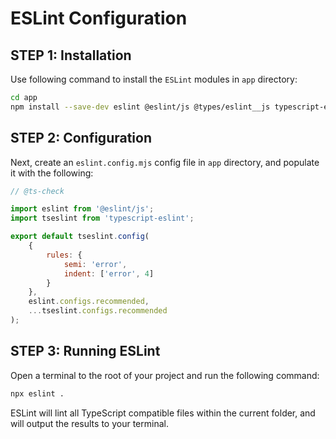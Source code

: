 # ESLint Configuration

## STEP 1: Installation
Use following command to install the `ESLint` modules in `app` directory:
```bash
cd app
npm install --save-dev eslint @eslint/js @types/eslint__js typescript-eslint
```

## STEP 2: Configuration
Next, create an `eslint.config.mjs` config file in `app` directory, and populate it with the following:
```mjs
// @ts-check

import eslint from '@eslint/js';
import tseslint from 'typescript-eslint';

export default tseslint.config(
    {
        rules: {
            semi: 'error',
            indent: ['error', 4]
        }
    },
    eslint.configs.recommended,
    ...tseslint.configs.recommended
);
```

## STEP 3: Running ESLint
Open a terminal to the root of your project and run the following command:

```bash
npx eslint .
```
ESLint will lint all TypeScript compatible files within the current folder, and will output the results to your terminal.

